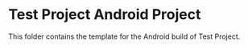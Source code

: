 <!--- Content managed by Project Forge, see [projectforge.md] for details. -->
# Test Project Android Project

This folder contains the template for the Android build of Test Project.
